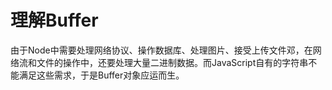 # 理解Buffer

由于Node中需要处理网络协议、操作数据库、处理图片、接受上传文件邓，在网络流和文件的操作中，还要处理大量二进制数据。而JavaScript自有的字符串不能满足这些需求，于是Buffer对象应运而生。